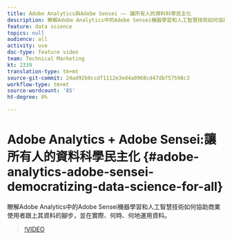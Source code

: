 ```yaml
---
title: Adobe Analytics與Adobe Sensei —— 讓所有人的資料科學民主化
description: 瞭解Adobe Analytics中的Adobe Sensei機器學習和人工智慧技術如何協助商業使用者跟上其資料的腳步，並在實際、何時、何地運用資料。
feature: data science
topics: null
audience: all
activity: use
doc-type: feature video
team: Technical Marketing
kt: 2339
translation-type: tm+mt
source-git-commit: 24ad92b0ccdf1112e3ed4a0968cd47db757598c3
workflow-type: tm+mt
source-wordcount: '85'
ht-degree: 0%

---
```



# Adobe Analytics + Adobe Sensei:讓所有人的資料科學民主化 {#adobe-analytics-adobe-sensei-democratizing-data-science-for-all}

瞭解Adobe Analytics中的Adobe Sensei機器學習和人工智慧技術如何協助商業使用者跟上其資料的腳步，並在實際、何時、何地運用資料。

>[!VIDEO](https://video.tv.adobe.com/v/25838/?quality=12)
